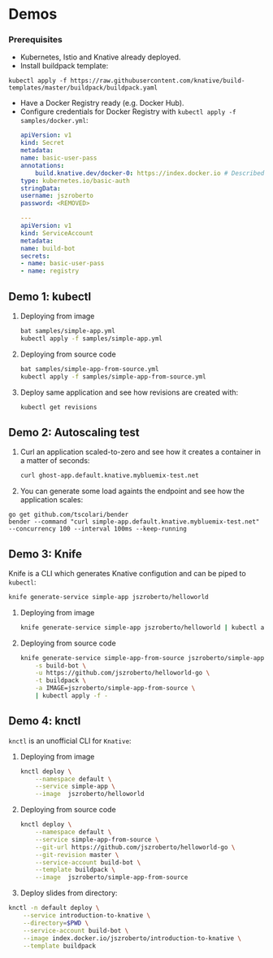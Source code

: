 # Demos

### Prerequisites

* Kubernetes, Istio and Knative already deployed.
* Install buildpack template:

```
kubectl apply -f https://raw.githubusercontent.com/knative/build-templates/master/buildpack/buildpack.yaml
```
* Have a Docker Registry ready (e.g. Docker Hub).
* Configure credentials for Docker Registry with `kubectl apply -f samples/docker.yml`:
    ```yaml
    apiVersion: v1
    kind: Secret
    metadata:
    name: basic-user-pass
    annotations:
        build.knative.dev/docker-0: https://index.docker.io # Described below
    type: kubernetes.io/basic-auth
    stringData:
    username: jszroberto
    password: <REMOVED>

    ---
    apiVersion: v1
    kind: ServiceAccount
    metadata:
    name: build-bot
    secrets:
    - name: basic-user-pass
    - name: registry
    ```

## Demo 1: kubectl

1. Deploying from image
    ```bash
    bat samples/simple-app.yml
    kubectl apply -f samples/simple-app.yml
    ```
1. Deploying from source code
    ```bash
    bat samples/simple-app-from-source.yml
    kubectl apply -f samples/simple-app-from-source.yml
    ```
1. Deploy same application and see how revisions are created with:
    ```bash
    kubectl get revisions
    ```

## Demo 2: Autoscaling test

1. Curl an application scaled-to-zero and see how it creates a container in a matter of seconds:
    ```bash
    curl ghost-app.default.knative.mybluemix-test.net
    ```
2. You can generate some load againts the endpoint and see how the application scales:
```
go get github.com/tscolari/bender
bender --command "curl simple-app.default.knative.mybluemix-test.net" --concurrency 100 --interval 100ms --keep-running
```

## Demo 3: Knife

Knife is a CLI which generates Knative configution and can be piped to `kubectl`:

```bash
knife generate-service simple-app jszroberto/helloworld 
```

1. Deploying from image
    ```bash
    knife generate-service simple-app jszroberto/helloworld | kubectl apply -f -
    ```
2. Deploying from source code
    ```bash
    knife generate-service simple-app-from-source jszroberto/simple-app-from-source \
        -s build-bot \
        -u https://github.com/jszroberto/helloworld-go \
        -t buildpack \
        -a IMAGE=jszroberto/simple-app-from-source \
        | kubectl apply -f -
    ```

## Demo 4: knctl

`knctl` is an unofficial CLI for `Knative`:

1. Deploying from image
    ```bash
    knctl deploy \
        --namespace default \
        --service simple-app \
        --image  jszroberto/helloworld
    ```

2. Deploying from source code
    ```bash
    knctl deploy \
        --namespace default \
        --service simple-app-from-source \
        --git-url https://github.com/jszroberto/helloworld-go \
        --git-revision master \
        --service-account build-bot \
        --template buildpack \
        --image  jszroberto/simple-app-from-source
    ```
3. Deploy slides from directory:

```bash
knctl -n default deploy \
    --service introduction-to-knative \
    --directory=$PWD \
    --service-account build-bot \
    --image index.docker.io/jszroberto/introduction-to-knative \
    --template buildpack
```